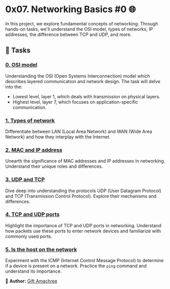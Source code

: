 # 0x07. Networking Basics #0 🌐

In this project, we explore fundamental concepts of networking. Through hands-on tasks, we'll understand the OSI model, types of networks, IP addresses, the difference between TCP and UDP, and more.

## 🚀 Tasks

### [0. OSI model](0-OSI_model)
Understanding the OSI (Open Systems Interconnection) model which describes layered communication and network design. The task will delve into the:
- Lowest level, layer 1, which deals with transmission on physical layers.
- Highest level, layer 7, which focuses on application-specific communication.

### [1. Types of network](1-types_of_network)
Differentiate between LAN (Local Area Network) and WAN (Wide Area Network) and how they interplay with the Internet.

### [2. MAC and IP address](2-MAC_and_IP_address)
Unearth the significance of MAC addresses and IP addresses in networking. Understand their unique roles and differences.

### [3. UDP and TCP](3-UDP_and_TCP)
Dive deep into understanding the protocols UDP (User Datagram Protocol) and TCP (Transmission Control Protocol). Explore their mechanisms and differences.

### [4. TCP and UDP ports](4-TCP_and_UDP_ports)
Highlight the importance of TCP and UDP ports in networking. Understand how packets use these ports to enter network devices and familiarize with commonly used ports.

### [5. Is the host on the network](5-is_the_host_on_the_network)
Experiment with the ICMP (Internet Control Message Protocol) to determine if a device is present on a network. Practice the `ping` command and understand its importance.


👩  **Author:** [Gift Amachree](https://www.linkedin.com/in/gift-amachree-8a523623b/)
